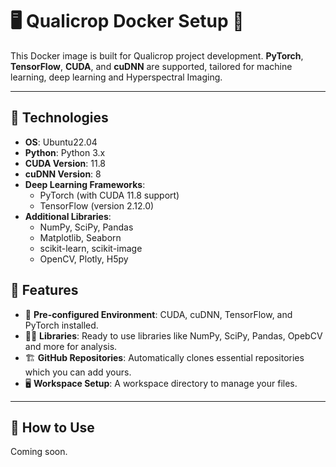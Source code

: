 # 🖥️ Qualicrop Docker Setup 🚀

This Docker image is built for Qualicrop project development.  **PyTorch**, **TensorFlow**, **CUDA**, and **cuDNN** are supported, tailored for machine learning, deep learning and Hyperspectral Imaging. 

---

## 🔧 Technologies

- **OS**: Ubuntu22.04
- **Python**: Python 3.x
- **CUDA Version**: 11.8
- **cuDNN Version**: 8
- **Deep Learning Frameworks**: 
  - PyTorch (with CUDA 11.8 support)
  - TensorFlow (version 2.12.0)
- **Additional Libraries**:
  - NumPy, SciPy, Pandas
  - Matplotlib, Seaborn
  - scikit-learn, scikit-image
  - OpenCV, Plotly, H5py

## 📝 Features

- 🚀 **Pre-configured Environment**: CUDA, cuDNN, TensorFlow, and PyTorch installed.
- 🧑‍💻 **Libraries**: Ready to use libraries like NumPy, SciPy, Pandas, OpebCV and more for analysis.
- 🏗️ **GitHub Repositories**: Automatically clones essential repositories which you can add yours.
- 🖥️ **Workspace Setup**: A workspace directory to manage your files.

---

## 🚀 How to Use

Coming soon. 
